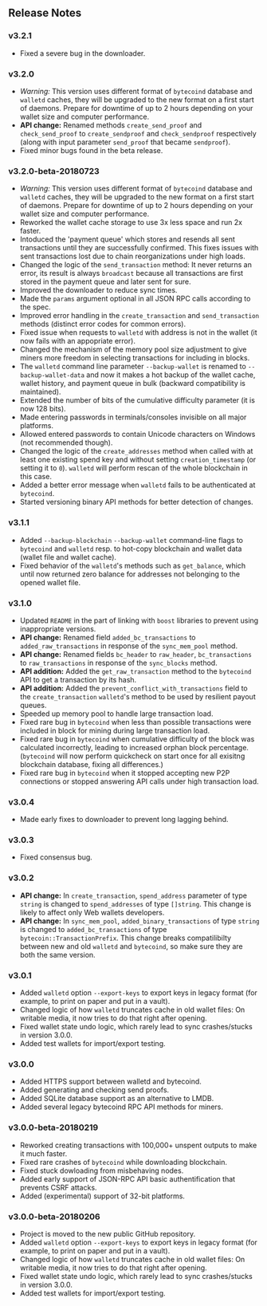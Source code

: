 ## Release Notes

### v3.2.1

- Fixed a severe bug in the downloader.

### v3.2.0

- *Warning:* This version uses different format of `bytecoind` database and `walletd` caches, they will be upgraded to the new format on a first start of daemons. Prepare for downtime of up to 2 hours depending on your wallet size and computer performance.
- __API change:__ Renamed methods `create_send_proof` and `check_send_proof` to `create_sendproof` and `check_sendproof` respectively (along with input parameter `send_proof` that became `sendproof`).
- Fixed minor bugs found in the beta release.

### v3.2.0-beta-20180723

- *Warning:* This version uses different format of `bytecoind` database and `walletd` caches, they will be upgraded to the new format on a first start of daemons. Prepare for downtime of up to 2 hours depending on your wallet size and computer performance.
- Reworked the wallet cache storage to use 3x less space and run 2x faster.
- Intoduced the 'payment queue' which stores and resends all sent transactions until they are successfully confirmed. This fixes issues with sent transactions lost due to chain reorganizations under high loads.
- Changed the logic of the `send_transaction` method: It never returns an error, its result is always `broadcast` because all transactions are first stored in the payment queue and later sent for sure.
- Improved the downloader to reduce sync times.
- Made the `params` argument optional in all JSON RPC calls according to the spec.
- Improved error handling in the `create_transaction` and `send_transaction` methods (distinct error codes for common errors).
- Fixed issue when requests to `walletd` with address is not in the wallet (it now fails with an appopriate error).
- Changed the mechanism of the memory pool size adjustment to give miners more freedom in selecting transactions for including in blocks.
- The `walletd` command line parameter `--backup-wallet` is renamed to `--backup-wallet-data` and now it makes a hot backup of the wallet cache, wallet history, and payment queue in bulk (backward compatibility is maintained).
- Extended the number of bits of the cumulative difficulty parameter (it is now 128 bits).
- Made entering passwords in terminals/consoles invisible on all major platforms.
- Allowed entered passwords to contain Unicode characters on Windows (not recommended though).
- Changed the logic of the `create_addresses` method when called with at least one existing spend key and without setting `creation_timestamp` (or setting it to `0`). `walletd` will perform rescan of the whole blockchain in this case.
- Added a better error message when `walletd` fails to be authenticated at `bytecoind`.
- Started versioning binary API methods for better detection of changes.

### v3.1.1

- Added `--backup-blockchain` `--backup-wallet` command-line flags to `bytecoind` and `walletd` resp. to hot-copy blockchain and wallet data (wallet file and wallet cache).
- Fixed behavior of the `walletd`'s methods such as `get_balance`, which until now returned zero balance for addresses not belonging to the opened wallet file.

### v3.1.0

- Updated `README` in the part of linking with `boost` libraries to prevent using inappropriate versions.
- __API change:__ Renamed field `added_bc_transactions` to `added_raw_transactions` in response of the `sync_mem_pool` method.
- __API change:__ Renamed fields `bc_header` to `raw_header`, `bc_transactions` to `raw_transactions` in response of the `sync_blocks` method.
- __API addition:__ Added the `get_raw_transaction` method to the `bytecoind` API to get a transaction by its hash.
- __API addition:__ Added the `prevent_conflict_with_transactions` field to the `create_transaction` `walletd`'s method to be used by resilient payout queues.
- Speeded up memory pool to handle large transaction load.
- Fixed rare bug in `bytecoind` when less than possible transactions were included in block for mining during large transaction load.
- Fixed rare bug in `bytecoind` when cumulative difficulty of the block was calculated incorrectly, leading to increased orphan block percentage. (`bytecoind` will now perform quickcheck on start once for all exisitng blockchain database, fixing all differences.)
- Fixed rare bug in `bytecoind` when it stopped accepting new P2P connections or stopped answering API calls under high transaction load.

### v3.0.4

- Made early fixes to downloader to prevent long lagging behind.

### v3.0.3

- Fixed consensus bug.

### v3.0.2

- __API change:__ In `create_transaction`, `spend_address` parameter of type `string` is changed to `spend_addresses` of type `[]string`. This change is likely to affect only Web wallets developers.
- __API change:__ In `sync_mem_pool`, `added_binary_transactions` of type `string` is changed to `added_bc_transactions` of type `bytecoin::TransactionPrefix`. This change breaks compatilibilty between new and old `walletd` and `bytecoind`, so make sure they are both the same version.

### v3.0.1

- Added `walletd` option `--export-keys` to export keys in legacy format (for example, to print on paper and put in a vault).
- Changed logic of how `walletd` truncates cache in old wallet files: On writable media, it now tries to do that right after opening.
- Fixed wallet state undo logic, which rarely lead to sync crashes/stucks in version 3.0.0.
- Added test wallets for import/export testing.

### v3.0.0

- Added HTTPS support between walletd and bytecoind.
- Added generating and checking send proofs.
- Added SQLite database support as an alternative to LMDB.
- Added several legacy bytecoind RPC API methods for miners.

### v3.0.0-beta-20180219

- Reworked creating transactions with 100,000+ unspent outputs to make it much faster.
- Fixed rare crashes of `bytecoind` while downloading blockchain.
- Fixed stuck dowloading from misbehaving nodes.
- Added early support of JSON-RPC API basic authentification that prevents CSRF attacks.
- Added (experimental) support of 32-bit platforms.


### v3.0.0-beta-20180206

- Project is moved to the new public GitHub repository.
- Added `walletd` option `--export-keys` to export keys in legacy format (for example, to print on paper and put in a vault).
- Changed logic of how `walletd` truncates cache in old wallet files: On writable media, it now tries to do that right after opening.
- Fixed wallet state undo logic, which rarely lead to sync crashes/stucks in version 3.0.0.
- Added test wallets for import/export testing.

